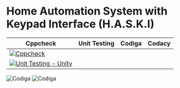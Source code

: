 # Home Automation System with Keypad Interface (H.A.S.K.I)
| Cppcheck | Unit Testing | Codiga | Codacy |
| --- | --- | --- | --- | 
[![Cppcheck](https://github.com/Manjunadh521/M2-EmbSys/actions/workflows/Cppcheck.yml/badge.svg)](https://github.com/Manjunadh521/M2-EmbSys/actions/workflows/Cppcheck.yml)|
[![Unit Testing - Unity](https://github.com/Manjunadh521/M2-EmbSys/actions/workflows/Unity.yml/badge.svg)](https://github.com/Manjunadh521/M2-EmbSys/actions/workflows/Unity.yml)|
![Codiga](https://api.codiga.io/project/31537/score/svg)
![Codiga](https://api.codiga.io/project/31537/status/svg)
